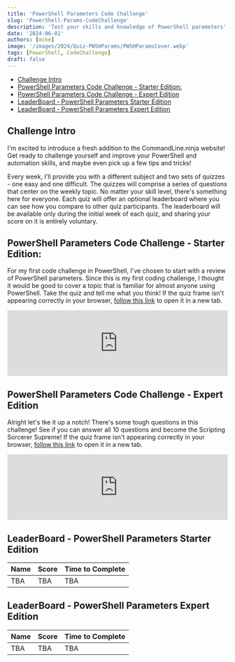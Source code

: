 ```yaml
---
title: 'PowerShell Parameters Code Challenge'
slug: 'PowerShell-Params-CodeChallenge'
description: 'Test your skills and knowledge of PowerShell parameters'
date: '2024-06-01'
authors: [mike]
image: '/images/2024/Quiz-PWSHParams/PWSHParamsCover.webp'
tags: [PowerShell, CodeChallenge]
draft: false
---
```


- [Challenge Intro](#challenge-intro)
- [PowerShell Parameters Code Challenge - Starter Edition:](#powershell-parameters-code-challenge---starter-edition)
- [PowerShell Parameters Code Challenge - Expert Edition](#powershell-parameters-code-challenge---expert-edition)
- [LeaderBoard - PowerShell Parameters Starter Edition](#leaderboard---powershell-parameters-starter-edition)
- [LeaderBoard - PowerShell Parameters Expert Edition](#leaderboard---powershell-parameters-expert-edition)


## Challenge Intro

I'm excited to introduce a fresh addition to the CommandLine.ninja website! Get ready to challenge yourself and improve your PowerShell and automation skills, and maybe even pick up a few tips and tricks!

Every week, I'll provide you with a different subject and two sets of quizzes - one easy and one difficult. The quizzes will comprise a series of questions that center on the weekly topic. No matter your skill level, there's something here for everyone. Each quiz will offer an optional leaderboard where you can see how you compare to other quiz participants. The leaderboard will be available only during the initial week of each quiz, and sharing your score on it is entirely voluntary.

## PowerShell Parameters Code Challenge - Starter Edition:


For my first code challenge in PowerShell, I've chosen to start with a review of PowerShell parameters. Since this is my first coding challenge, I thought it would be good to cover a topic that is familiar for almost anyone using PowerShell. Take the quiz and tell me what you think! If the quiz frame isn't appearing correctly in your browser, [follow this link](https://codechallenge.commandline.ninja/5791389) to open it in a new tab.

<script src="https://meiro-prod.fra1.digitaloceanspaces.com/iframeResizer.min.js"></script>
<iframe class="reframe-off" id="meiro_5791389" src="https://go.meiro.cc/5791389" width="100%" frameborder="0"></iframe>
<script>
  iFrameResize({
    checkOrigin: false,
    heightCalculationMethod: 'grow',
  }, '#meiro_5791389');
</script>

## PowerShell Parameters Code Challenge - Expert Edition

Alright let's tke it up a notch! There's some tough questions in this challenge! See if you can answer all 10 questions and become the Scripting Sorcerer Supreme! If the quiz frame isn't appearing correctly in your browser, [follow this link](https://codechallenge.commandline.ninja/1427013) to open it in a new tab.


<script src="https://meiro-prod.fra1.digitaloceanspaces.com/iframeResizer.min.js"></script>
<iframe class="reframe-off" id="meiro_1427013" src="https://go.meiro.cc/1427013" width="100%" frameborder="0"></iframe>
<script>
  iFrameResize({
    checkOrigin: false,
    heightCalculationMethod: 'grow',
  }, '#meiro_1427013');
</script>


## LeaderBoard - PowerShell Parameters Starter Edition

Name | Score | Time to Complete
-----|-------|-----------------
TBA  | TBA   | TBA


## LeaderBoard - PowerShell Parameters Expert Edition

Name | Score | Time to Complete
-----|-------|-----------------
TBA  | TBA   | TBA

